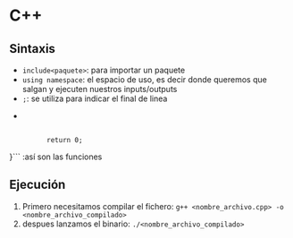 # C++

## Sintaxis
* ```include<paquete>```: para importar un paquete
* ```using namespace```: el espacio de uso, es decir donde queremos que salgan y ejecuten nuestros inputs/outputs
* ```;```: se utiliza para indicar el final de linea
* ``` int(){



        return 0;
}``` :así son las funciones


## Ejecución
1. Primero necesitamos compilar el fichero: ```g++ <nombre_archivo.cpp> -o <nombre_archivo_compilado>```
2. despues lanzamos el binario: ```./<nombre_archivo_compilado>```